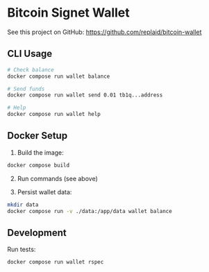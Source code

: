 # Bitcoin Signet Wallet

See this project on GitHub: https://github.com/replaid/bitcoin-wallet

## CLI Usage

```bash
# Check balance
docker compose run wallet balance

# Send funds
docker compose run wallet send 0.01 tb1q...address

# Help
docker compose run wallet help
```

## Docker Setup

1. Build the image:
```bash
docker compose build
```

2. Run commands (see above)

3. Persist wallet data:
```bash
mkdir data
docker compose run -v ./data:/app/data wallet balance
```

## Development

Run tests:
```bash
docker compose run wallet rspec
```
